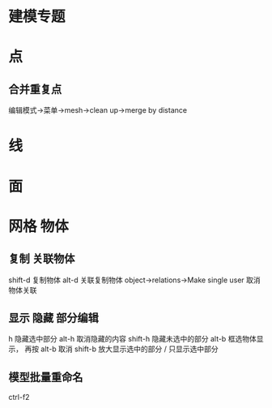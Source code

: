 # 建模专题

# 点

## 合并重复点
编辑模式->菜单->mesh->clean up->merge by distance

# 线
# 面

# 网格  物体
## 复制 关联物体
shift-d 复制物体  alt-d 关联复制物体 
object->relations->Make single user  取消物体关联 

## 显示 隐藏 部分编辑
h 隐藏选中部分  alt-h 取消隐藏的内容  shift-h 隐藏未选中的部分
alt-b 框选物体显示， 再按 alt-b 取消 
shift-b 放大显示选中的部分
/ 只显示选中部分

## 模型批量重命名
ctrl-f2
